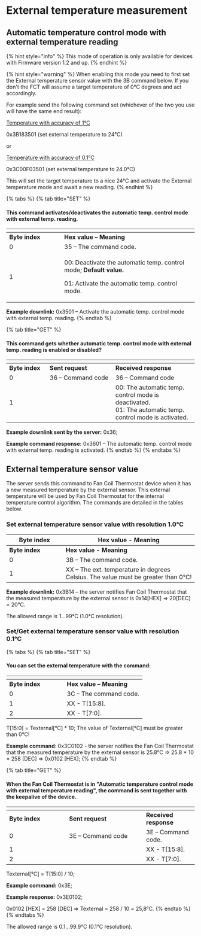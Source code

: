 # External temperature measurement

## A**utomatic temperature control mode with external temperature reading**



{% hint style="info" %}
This mode of operation is only available for devices with Firmware version 1.2 and up.
{% endhint %}

{% hint style="warning" %}
When enabling this mode you need to first set the External temperature sensor value with the 3B command below. If you don't the FCT will assume a target temperature of 0°C degrees and act accordingly.

For example send the following command set (whichever of the two you use will have the same end result):

[Temperature with accuracy of 1°C](external-temperature-measurement.md#id-2.1-set-external-temperature-sensor-value-with-resolution-1.0-c)

0x3B183501 (set external temperature to 24°C)

or

[Temperature with accuracy of 0.1°C](external-temperature-measurement.md#id-2.2-set-get-external-temperature-sensor-value-with-resolution-0.1-c)

0x3C00F03501 (set external temperature to 24.0°C)

This will set the target temperature to a nice 24°C and activate the External temperature mode and await a new reading.
{% endhint %}

{% tabs %}
{% tab title="SET" %}
#### This command activates/deactivates the automatic temp. control mode with external temp. reading.

<table data-header-hidden><thead><tr><th width="131"></th><th></th></tr></thead><tbody><tr><td><strong>Byte index</strong></td><td><strong>Hex value – Meaning</strong></td></tr><tr><td>0</td><td>35 – The command code.</td></tr><tr><td>1</td><td><p>00: Deactivate the automatic temp. control mode;  <strong>Default value.</strong></p><p>01: Activate the automatic temp. control mode. </p></td></tr></tbody></table>

**Example downlink:** 0x3501 – Activate the automatic temp. control mode with external temp. reading.
{% endtab %}

{% tab title="GET" %}
#### This command gets whether automatic temp. control mode with external temp. reading is enabled or disabled?

<table data-header-hidden><thead><tr><th width="91.99999999999997"></th><th width="160"></th><th></th></tr></thead><tbody><tr><td><strong>Byte index</strong></td><td><strong>Sent request</strong></td><td><strong>Received response</strong></td></tr><tr><td>0</td><td>36 – Command code</td><td>36 – Command code</td></tr><tr><td>1</td><td> </td><td>00: The automatic temp. control mode is deactivated.<br>01: The automatic temp. control mode is activated.</td></tr></tbody></table>

**Example downlink sent by the server:** 0x36;

**Example command response:** 0x3601 – The automatic temp. control mode with external temp. reading is activated.
{% endtab %}
{% endtabs %}

## External temperature sensor value

The server sends this command to Fan Coil Thermostat device when it has a new measured temperature by the external sensor. This external temperature will be used by Fan Coil Thermostat for the internal temperature control algorithm. The commands are detailed in the tables below.

### Set еxternal temperature sensor value with resolution 1.0°C

<table data-header-hidden><thead><tr><th width="135">Byte index</th><th>Hex value - Meaning</th></tr></thead><tbody><tr><td><strong>Byte index</strong></td><td><strong>Hex value - Meaning</strong></td></tr><tr><td>0</td><td>3B – The command code.</td></tr><tr><td>1</td><td>XX – The ext. temperature in degrees Celsius. The value must be greater than 0°C!</td></tr></tbody></table>

**Example downlink:** 0x3B14 – the server notifies Fan Coil Thermostat that the measured temperature by the external sensor is 0x14\[HEX] => 20\[DEC] = 20°C.

The allowed range is 1...99°C (1.0°C resolution).

### Set/Get еxternal temperature sensor value with resolution 0.1°C

{% tabs %}
{% tab title="SET" %}
#### You can set the external temperature with the command:

<table data-header-hidden><thead><tr><th width="138"></th><th></th></tr></thead><tbody><tr><td><strong>Byte index</strong></td><td><strong>Hex value – Meaning</strong></td></tr><tr><td>0</td><td>3C – The command code.</td></tr><tr><td>1</td><td>XX - T[15:8].</td></tr><tr><td>2</td><td>XX - T[7:0]. </td></tr></tbody></table>

T\[15:0] = Texternal\[°C] \* 10; The value of Texternal\[°C] must be greater than 0°C!

**Example command**: 0x3C0102 - the server notifies the Fan Coil Thermostat that the measured temperature by the external sensor is 25.8°C => 25.8 \* 10 = 258 \[DEC] => 0x0102 \[HEX];
{% endtab %}

{% tab title="GET" %}
#### When the Fan Coil Thermostat is in "Automatic temperature control mode with external temperature reading", the command is sent together with the keepalive of the device.

<table data-header-hidden><thead><tr><th width="143.99999999999997"></th><th width="190"></th><th></th></tr></thead><tbody><tr><td><strong>Byte index</strong></td><td><strong>Sent request</strong></td><td><strong>Received response</strong></td></tr><tr><td>0</td><td>3E – Command code</td><td>3E – Command code.</td></tr><tr><td>1</td><td> </td><td>XX - T[15:8].</td></tr><tr><td>2</td><td></td><td>XX - T[7:0].</td></tr></tbody></table>

Texternal\[°C] = T\[15:0] / 10;

**Example command:** 0x3E;

**Example response:** 0x3E0102;

0x0102 \[HEX] = 258 \[DEC] => Texternal = 258 / 10 = 25,8°C.
{% endtab %}
{% endtabs %}

The allowed range is 0.1...99.9°C (0.1°C resolution).
